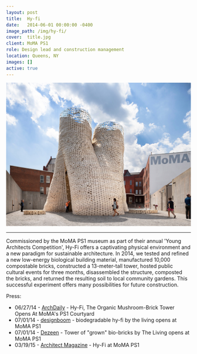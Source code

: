 ```yaml
---
layout: post
title:  Hy-fi
date:   2014-06-01 00:00:00 -0400
image_path:	/img/hy-fi/
cover:  title.jpg
client: MoMA PS1
role: Design lead and construction management
location: Queens, NY
images: []
active: true
---
```


![hy-fi](/img/hy-fi/01.jpg)

---

Commissioned by the MoMA PS1 museum as part of their annual 'Young Architects Competition', Hy-Fi offers a captivating physical environment and a new paradigm for sustainable architecture. In 2014, we tested and refined a new low-energy biological building material, manufactured 10,000 compostable bricks, constructed a 13-meter-tall tower, hosted public cultural events for three months, disassembled the structure, composted the bricks, and returned the resulting soil to local community gardens. This successful experiment offers many possibilities for future construction.

Press:

- 06/27/14 - [ArchDaily](http://www.archdaily.com/521266/hy-fi-the-organic-mushroom-brick-tower-opens-at-moma-s-ps1-courtyard) - Hy-Fi, The Organic Mushroom-Brick Tower Opens At MoMA's PS1 Courtyard
- 07/01/14 - [designboom](http://www.designboom.com/architecture/hy-fi-the-living-david-benjamin-moma-ps1-young-architects-program-2014-07-01-2014/) - biodegradable hy-fi by the living opens at MoMA PS1
- 07/01/14 - [Dezeen](https://www.dezeen.com/2014/07/01/tower-of-grown-bio-bricks-by-the-living-opens-at-moma-ps1-gallery/) - Tower of "grown" bio-bricks by The Living opens at MoMA PS1
- 03/19/15 - [Architect Magazine](http://www.architectmagazine.com/project-gallery/hy-fi) - Hy-Fi at MoMA PS1
